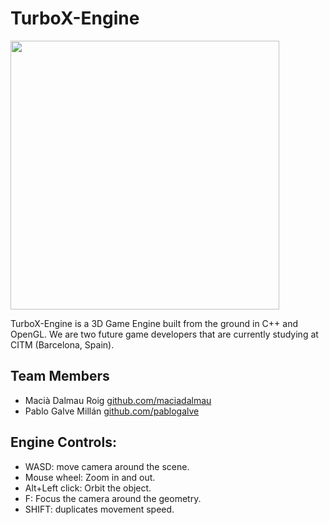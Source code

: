# TurboX-Engine

<img src="https://user-images.githubusercontent.com/47743853/97490963-d326f580-1961-11eb-99c8-9dd1b0b7fdc0.png"  height="430"></img>

TurboX-Engine is a 3D Game Engine built from the ground in C++ and OpenGL. We are two future game developers that are currently studying at CITM (Barcelona, Spain).

## Team Members
- Macià Dalmau Roig [github.com/maciadalmau](github.com/maciadalmau)
- Pablo Galve Millán [github.com/pablogalve](github.com/pablogalve)

## Engine Controls:

- WASD: move camera around the scene.
- Mouse wheel: Zoom in and out.
- Alt+Left click: Orbit the object.
- F: Focus the camera around the geometry.
- SHIFT: duplicates movement speed.
